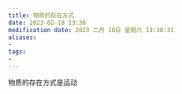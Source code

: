 ```yaml
---
title: 物质的存在方式
date: 2023-02-18 13:38
modification date: 2023 二月 18日 星期六 13:38:31
aliases: 
- 
tags: 
- 
---
```


物质的存在方式是运动